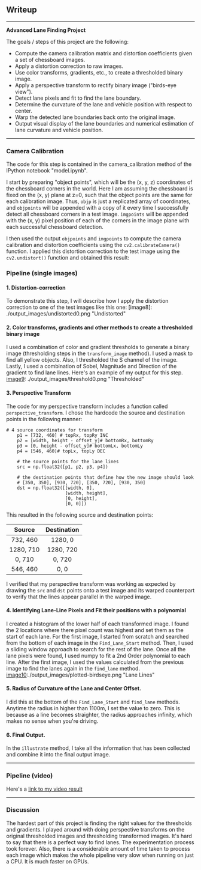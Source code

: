 ## Writeup
---

**Advanced Lane Finding Project**

The goals / steps of this project are the following:

* Compute the camera calibration matrix and distortion coefficients given a set of chessboard images.
* Apply a distortion correction to raw images.
* Use color transforms, gradients, etc., to create a thresholded binary image.
* Apply a perspective transform to rectify binary image ("birds-eye view").
* Detect lane pixels and fit to find the lane boundary.
* Determine the curvature of the lane and vehicle position with respect to center.
* Warp the detected lane boundaries back onto the original image.
* Output visual display of the lane boundaries and numerical estimation of lane curvature and vehicle position.

[//]: # (Image References)

[image1]: ./output_images/undistorted0.png "Undistorted"
[image2]: ./test_images/test1.jpg "Road Transformed"
[image3]: ./examples/binary_combo_example.jpg "Binary Example"
[image4]: ./examples/warped_straight_lines.jpg "Warp Example"
[image5]: ./examples/color_fit_lines.jpg "Fit Visual"
[image6]: ./examples/example_output.jpg "Output"
[video1]: ./project_video.mp4 "Video"
[video2]: ./project_video_output.mp4 "Completed Video"

---
### Camera Calibration

The code for this step is contained in the camera_calibration method of the IPython notebook "model.ipynb".  

I start by preparing "object points", which will be the (x, y, z) coordinates of the chessboard corners in the world. Here I am assuming the chessboard is fixed on the (x, y) plane at z=0, such that the object points are the same for each calibration image.  Thus, `objp` is just a replicated array of coordinates, and `objpoints` will be appended with a copy of it every time I successfully detect all chessboard corners in a test image.  `imgpoints` will be appended with the (x, y) pixel position of each of the corners in the image plane with each successful chessboard detection.  

I then used the output `objpoints` and `imgpoints` to compute the camera calibration and distortion coefficients using the `cv2.calibrateCamera()` function.  I applied this distortion correction to the test image using the `cv2.undistort()` function and obtained this result: 

[image7]: ./output_images/calibrated0.png "Calibrated"

### Pipeline (single images)

#### 1. Distortion-correction

To demonstrate this step, I will describe how I apply the distortion correction to one of the test images like this one:
[image8]: ./output_images/undistorted0.png "Undistorted"

#### 2. Color transforms, gradients and other methods to create a thresholded binary image

I used a combination of color and gradient thresholds to generate a binary image (thresholding steps in the `transform_image` method). I used a mask to find all yellow objects. Also, I thresholded the S channel of the image. Lastly, I used a combination of Sobel, Magnitude and Direction of the gradient to find lane lines. Here's an example of my output for this step.
[image9]: ./output_images/threshold0.png "Thresholded"

#### 3. Perspective Transform

The code for my perspective transform includes a function called `perspective_transform`. I chose the hardcode the source and destination points in the following manner:

```
# 4 source coordinates for transform
    p1 = [732, 460] # topRx, topRy INC
    p2 = [width, height - offset_y]# bottomRx, bottomRy
    p3 = [0, height - offset_y]# bottomLx, bottomLy
    p4 = [546, 460]# topLx, topLy DEC
    
    # the source points for the lane lines 
    src = np.float32([p1, p2, p3, p4])
    
    # the destination points that define how the new image should look
    # [350, 350], [930, 720], [350, 720], [930, 350]
    dst = np.float32([[width, 0],
                      [width, height],
                      [0, height],
                      [0, 0]])

```
This resulted in the following source and destination points:

| Source        | Destination   | 
|:-------------:|:-------------:| 
| 732, 460      | 1280, 0        | 
| 1280, 710      | 1280, 720      |
| 0, 710     | 0, 720      |
| 546, 460      | 0, 0        |

I verified that my perspective transform was working as expected by drawing the `src` and `dst` points onto a test image and its warped counterpart to verify that the lines appear parallel in the warped image.

[image9]: ./output_images/perspective0.png "Perspective Transform"

#### 4. Identifying Lane-Line Pixels and Fit their positions with a polynomial

I created a histogram of the lower half of each transformed image. I found the 2 locations where there pixel count was highest and set them as the start of each lane.  For the first image, I started from scratch and searched from the bottom of each image in the `Find_Lane_Start` method. Then, I used a sliding window approach to search for the rest of the lane. Once all the lane pixels were found, I used numpy to fit a 2nd Order polynomial to each line. After the first image, I used the values calculated from the previous image to find the lanes again in the `find_lane` method.
[image10]:./output_images/plotted-birdseye.png "Lane Lines"

#### 5. Radius of Curvature of the Lane and Center Offset.

I did this at the bottom of the `Find_Lane_Start` and `find_lane` methods. Anytime the radius in higher than 1100m, I set the value to zero. This is because as a line becomes straighter, the radius approaches infinity, which makes no sense when you're driving.  

#### 6. Final Output.

In the `illustrate` method, I take all the information that has been collected and combine it into the final output image.

[image10]:./output_images/final_output.png "Final Output"

---

### Pipeline (video)

Here's a [link to my video result](./project_video_output.mp4)

---

### Discussion

The hardest part of this project is finding the right values for the thresholds and gradients. I played around with doing perspective transforms on the original thresholded images and thresholding transformed images. It's hard to say that there is a perfect way to find lanes. The experimentation process took forever. Also, there is a  considerable amount of time taken to process each image which makes the whole pipeline very slow when running on just a CPU. It is much faster on GPUs.
